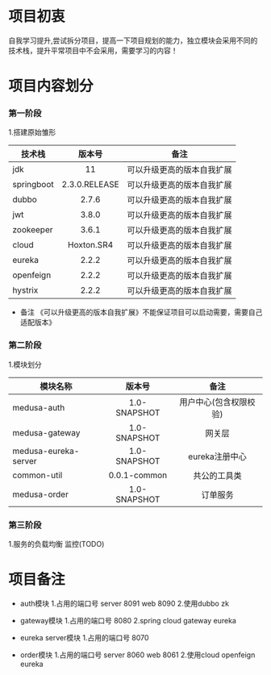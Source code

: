 # 项目初衷  
自我学习提升,尝试拆分项目，提高一下项目规划的能力，独立模块会采用不同的技术栈，提升平常项目中不会采用，需要学习的内容！

# 项目内容划分  

### 第一阶段  
1.搭建原始雏形  

 技术栈      | 版本号     | 备注     |  
 ---------- | :-----------:  | :-----------: |  
jdk     |   11   | 可以升级更高的版本自我扩展 |  
springboot     |   2.3.0.RELEASE   | 可以升级更高的版本自我扩展 |  
dubbo     |   2.7.6   | 可以升级更高的版本自我扩展 |  
jwt     |   3.8.0   | 可以升级更高的版本自我扩展 |  
zookeeper     |   3.6.1   | 可以升级更高的版本自我扩展 |  
cloud     |   Hoxton.SR4  | 可以升级更高的版本自我扩展 |  
eureka     |   2.2.2  | 可以升级更高的版本自我扩展 |  
openfeign     |   2.2.2  | 可以升级更高的版本自我扩展 | 
hystrix     |   2.2.2  | 可以升级更高的版本自我扩展 |

* 备注
《可以升级更高的版本自我扩展》不能保证项目可以启动需要，需要自己适配版本》


### 第二阶段
1.模块划分

  模块名称      | 版本号     | 备注     |  
---------- | :-----------:  | :-----------: |  
 medusa-auth     |   1.0-SNAPSHOT   | 用户中心(包含权限校验) |  
 medusa-gateway     |   1.0-SNAPSHOT   | 网关层 |  
 medusa-eureka-server     |   1.0-SNAPSHOT   | eureka注册中心 |  
 common-util     |   0.0.1-common   | 共公的工具类 |  
 medusa-order     |   1.0-SNAPSHOT   | 订单服务 |
 
 
### 第三阶段
1.服务的负载均衡 监控(TODO)
 
# 项目备注

* auth模块
1.占用的端口号 server 8091 web 8090
2.使用dubbo zk

* gateway模块
1.占用的端口号 8080
2.spring cloud gateway eureka

* eureka server模块
1.占用的端口号 8070

* order模块
1.占用的端口号 server 8060 web 8061
2.使用cloud openfeign eureka










 
